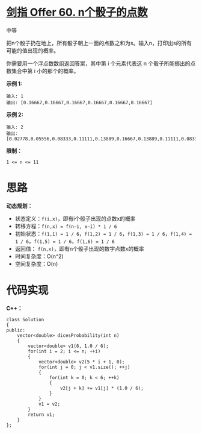 # [剑指 Offer 60. n个骰子的点数](https://leetcode.cn/problems/nge-tou-zi-de-dian-shu-lcof/)

中等



把n个骰子扔在地上，所有骰子朝上一面的点数之和为s。输入n，打印出s的所有可能的值出现的概率。

 

你需要用一个浮点数数组返回答案，其中第 i 个元素代表这 n 个骰子所能掷出的点数集合中第 i 小的那个的概率。

 

**示例 1:**

```
输入: 1
输出: [0.16667,0.16667,0.16667,0.16667,0.16667,0.16667]
```

**示例 2:**

```
输入: 2
输出: [0.02778,0.05556,0.08333,0.11111,0.13889,0.16667,0.13889,0.11111,0.08333,0.05556,0.02778]
```

 

**限制：**

```
1 <= n <= 11
```



# 思路

**动态规划：**

- 状态定义：`f(i,x)`，即有i个骰子出现的点数x的概率
- 转移方程：`f(n,x) = f(n−1, x−i) * 1 / 6`
- 初始状态：`f(1,1) = 1 / 6`，`f(1,2) = 1 / 6`，`f(1,3) = 1 / 6`，`f(1,4) = 1 / 6`，`f(1,5) = 1 / 6`，`f(1,6) = 1 / 6`
- 返回值： `f(n,x)`，即有n个骰子出现的数字点数x的概率
- 时间复杂度：O(n^2)
- 空间复杂度：O(n)



# 代码实现

**C++：**

```
class Solution
{
public:
    vector<double> dicesProbability(int n)
    {
        vector<double> v1(6, 1.0 / 6);
        for(int i = 2; i <= n; ++i)
        {
            vector<double> v2(5 * i + 1, 0);
            for(int j = 0; j < v1.size(); ++j)
            {
                for(int k = 0; k < 6; ++k)
                {
                    v2[j + k] += v1[j] * (1.0 / 6);
                }
            }
            v1 = v2;
        }
        return v1;
    }
};
```

